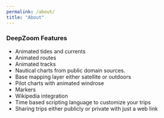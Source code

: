 ```yaml
---
permalink: /about/
title: "About"
---
```



### DeepZoom Features
- Animated tides and currents
- Animated routes
- Animated tracks
- Nautical charts from public domain sources.
- Base mapping layer either satellite or outdoors
- Pilot charts with animated windrose
- Markers
- Wikipedia integration
- Time based scripting language to customize your trips
- Sharing trips either publicly or private with just a web link